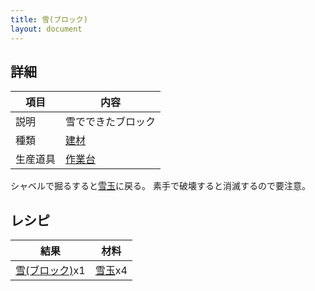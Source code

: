 ```yaml
---
title: 雪(ブロック)
layout: document
---
```

## 詳細

|項目|内容|
|---|---|
|説明|雪でできたブロック|
|種類|[建材](建材)|
|生産道具|[作業台](作業台)|

シャベルで掘るすると[雪玉](雪玉)に戻る。
素手で破壊すると消滅するので要注意。

## レシピ

|結果|材料|
|---|---|
|[雪(ブロック)](雪(ブロック))x1|[雪玉](雪玉)x4|

